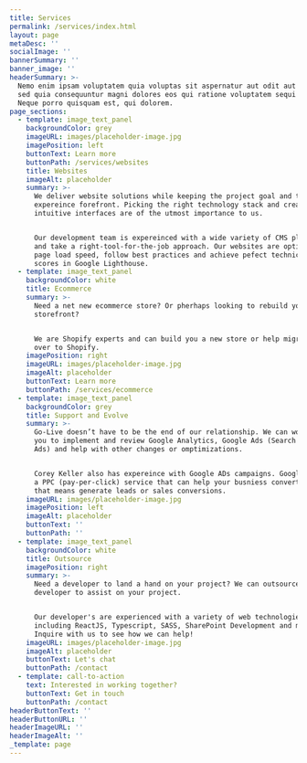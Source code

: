 ```yaml
---
title: Services
permalink: /services/index.html
layout: page
metaDesc: ''
socialImage: ''
bannerSummary: ''
banner_image: ''
headerSummary: >-
  Nemo enim ipsam voluptatem quia voluptas sit aspernatur aut odit aut fugit,
  sed quia consequuntur magni dolores eos qui ratione voluptatem sequi nesciunt.
  Neque porro quisquam est, qui dolorem.
page_sections:
  - template: image_text_panel
    backgroundColor: grey
    imageURL: images/placeholder-image.jpg
    imagePosition: left
    buttonText: Learn more
    buttonPath: /services/websites
    title: Websites
    imageAlt: placeholder
    summary: >-
      We deliver website solutions while keeping the project goal and the user
      expereince forefront. Picking the right technology stack and creating
      intuitive interfaces are of the utmost importance to us.


      Our development team is expereinced with a wide variety of CMS platforms
      and take a right-tool-for-the-job approach. Our websites are optimized for
      page load speed, follow best practices and achieve pefect technical SEO
      scores in Google Lighthouse.
  - template: image_text_panel
    backgroundColor: white
    title: Ecommerce
    summary: >-
      Need a net new ecommerce store? Or pherhaps looking to rebuild your dated
      storefront?


      We are Shopify experts and can build you a new store or help migrate you
      over to Shopify.
    imagePosition: right
    imageURL: images/placeholder-image.jpg
    imageAlt: placeholder
    buttonText: Learn more
    buttonPath: /services/ecommerce
  - template: image_text_panel
    backgroundColor: grey
    title: Support and Evolve
    summary: >-
      Go-Live doesn’t have to be the end of our relationship. We can work with
      you to implement and review Google Analytics, Google Ads (Search Engine
      Ads) and help with other changes or omptimizations.


      Corey Keller also has expereince with Google ADs campaigns. Google Ads is
      a PPC (pay-per-click) service that can help your busniess convert, weather
      that means generate leads or sales conversions.
    imageURL: images/placeholder-image.jpg
    imagePosition: left
    imageAlt: placeholder
    buttonText: ''
    buttonPath: ''
  - template: image_text_panel
    backgroundColor: white
    title: Outsource
    imagePosition: right
    summary: >-
      Need a developer to land a hand on your project? We can outsource a
      developer to assist on your project.


      Our developer's are experienced with a variety of web technologies,
      including ReactJS, Typescript, SASS, SharePoint Development and more.
      Inquire with us to see how we can help!
    imageURL: images/placeholder-image.jpg
    imageAlt: placeholder
    buttonText: Let's chat
    buttonPath: /contact
  - template: call-to-action
    text: Interested in working together?
    buttonText: Get in touch
    buttonPath: /contact
headerButtonText: ''
headerButtonURL: ''
headerImageURL: ''
headerImageAlt: ''
_template: page
---
```



















